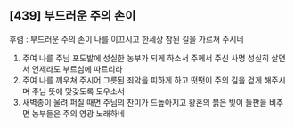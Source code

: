 ## [439] 부드러운 주의 손이

후렴 : 부드러운 주의 손이 나를 이끄시고 한세상 참된 길을 가르쳐 주시네
1) 주여 나를 주님 포도밭에 성실한 농부가 되게 하소서 주께서 주신 사명 성실히 살면서 언제라도 부르심에 따르리라
2) 주여 나를 깨우쳐 주시어 그릇된 죄악을 피하게 하고 떳떳이 주의 길을 걷게 해주시며 주님 뜻에 맞갖도록 도우소서
3) 새벽종이 울려 퍼질 때면 주님의 찬미가 드높아지고 황혼의 붉은 빛이 들판을 비추면 농부들은 주의 영광 노래하네
